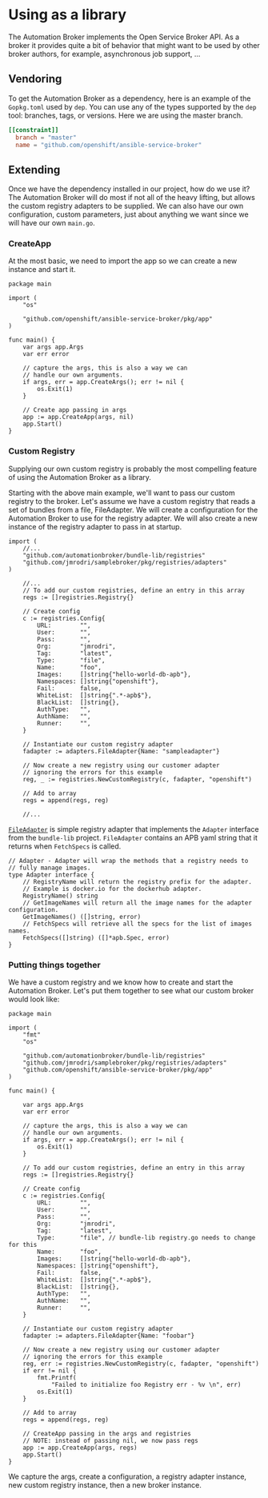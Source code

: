 # Using as a library

The Automation Broker implements the Open Service Broker API. As a broker it
provides quite a bit of behavior that might want to be used by other broker
authors, for example, asynchronous job support, ...

## Vendoring

To get the Automation Broker as a dependency, here is an example of the
`Gopkg.toml` used by `dep`. You can use any of the types supported by the `dep`
tool: branches, tags, or versions. Here we are using the master branch.

```toml
[[constraint]]
  branch = "master"
  name = "github.com/openshift/ansible-service-broker"
```

## Extending

Once we have the dependency installed in our project, how do we use it? The
Automation Broker will do most if not all of the heavy lifting, but allows the
custom registry adapters to be supplied. We can also have our own
configuration, custom parameters, just about anything we want since we will
have our own `main.go`.

### CreateApp

At the most basic, we need to import the app so we can create a new instance
and start it.

```golang
package main

import (
    "os"

    "github.com/openshift/ansible-service-broker/pkg/app"
)

func main() {
    var args app.Args
    var err error

    // capture the args, this is also a way we can
    // handle our own arguments.
    if args, err = app.CreateArgs(); err != nil {
        os.Exit(1)
    }

    // Create app passing in args
    app := app.CreateApp(args, nil)
    app.Start()
}
```

### Custom Registry

Supplying our own custom registry is probably the most compelling feature of
using the Automation Broker as a library.

Starting with the above main example, we'll want to pass our custom registry to
the broker. Let's assume we have a custom registry that reads a set of bundles
from a file, FileAdapter. We will create a configuration for the Automation
Broker to use for the registry adapter. We will also create a new instance of
the registry adapter to pass in at startup.

```golang
import (
    //...
    "github.com/automationbroker/bundle-lib/registries"
    "github.com/jmrodri/samplebroker/pkg/registries/adapters"
)

    //...
    // To add our custom registries, define an entry in this array
    regs := []registries.Registry{}

    // Create config
    c := registries.Config{
        URL:        "",
        User:       "",
        Pass:       "",
        Org:        "jmrodri",
        Tag:        "latest",
        Type:       "file",
        Name:       "foo",
        Images:     []string{"hello-world-db-apb"},
        Namespaces: []string{"openshift"},
        Fail:       false,
        WhiteList:  []string{".*-apb$"},
        BlackList:  []string{},
        AuthType:   "",
        AuthName:   "",
        Runner:     "",
    }

    // Instantiate our custom registry adapter
    fadapter := adapters.FileAdapter{Name: "sampleadapter"}

    // Now create a new registry using our customer adapter
    // ignoring the errors for this example
    reg, _ := registries.NewCustomRegistry(c, fadapter, "openshift")

    // Add to array
    regs = append(regs, reg)

    //...

```

[`FileAdapter`](https://github.com/jmrodri/samplebroker/blob/master/pkg/registries/adapters/file_adapter.go)
is simple registry adapter that implements the `Adapter` interface
from the `bundle-lib` project. `FileAdapter` contains an APB yaml string that it
returns when `FetchSpecs` is called.

```golang
// Adapter - Adapter will wrap the methods that a registry needs to
// fully manage images.
type Adapter interface {
    // RegistryName will return the registry prefix for the adapter.
    // Example is docker.io for the dockerhub adapter.
    RegistryName() string
    // GetImageNames will return all the image names for the adapter configuration.
    GetImageNames() ([]string, error)
    // FetchSpecs will retrieve all the specs for the list of images names.
    FetchSpecs([]string) ([]*apb.Spec, error)
}

```

### Putting things together

We have a custom registry and we know how to create and start the Automation
Broker. Let's put them together to see what our custom broker would look like:

```golang
package main

import (
    "fmt"
    "os"

    "github.com/automationbroker/bundle-lib/registries"
    "github.com/jmrodri/samplebroker/pkg/registries/adapters"
    "github.com/openshift/ansible-service-broker/pkg/app"
)

func main() {

    var args app.Args
    var err error

    // capture the args, this is also a way we can
    // handle our own arguments.
    if args, err = app.CreateArgs(); err != nil {
        os.Exit(1)
    }

    // To add our custom registries, define an entry in this array
    regs := []registries.Registry{}

    // Create config
    c := registries.Config{
        URL:        "",
        User:       "",
        Pass:       "",
        Org:        "jmrodri",
        Tag:        "latest",
        Type:       "file", // bundle-lib registry.go needs to change for this
        Name:       "foo",
        Images:     []string{"hello-world-db-apb"},
        Namespaces: []string{"openshift"},
        Fail:       false,
        WhiteList:  []string{".*-apb$"},
        BlackList:  []string{},
        AuthType:   "",
        AuthName:   "",
        Runner:     "",
    }

    // Instantiate our custom registry adapter
    fadapter := adapters.FileAdapter{Name: "foobar"}

    // Now create a new registry using our customer adapter
    // ignoring the errors for this example
    reg, err := registries.NewCustomRegistry(c, fadapter, "openshift")
    if err != nil {
        fmt.Printf(
            "Failed to initialize foo Registry err - %v \n", err)
        os.Exit(1)
    }

    // Add to array
    regs = append(regs, reg)

    // CreateApp passing in the args and registries
    // NOTE: instead of passing nil, we now pass regs
    app := app.CreateApp(args, regs)
    app.Start()
}
```

We capture the args, create a configuration, a registry adapter instance, new
custom registry instance, then a new broker instance.
